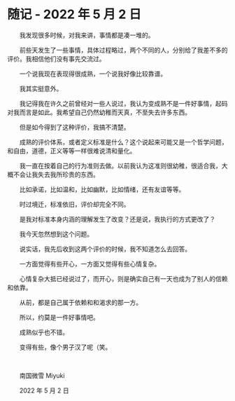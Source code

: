 # 随记 - 2022 年 5 月 2 日

　　我发现很多时候，对我来讲，事情都是凑一堆的。

　　前些天发生了一些事情，具体过程略过，两个不同的人，分别给了我差不多的评价。我相信他们没有事先交流过。

　　一个说我现在表现得很成熟，一个说我好像比较靠谱。

　　我其实挺意外。

　　我记得我在许久之前曾经对一些人说过，我认为变成熟不是一件好事情，起码对我而言是如此。我希望自己仍然幼稚而天真，不至失去许多东西。

　　但是如今得到了这种评价，我搞不清楚。

　　成熟的评价体系，或者定义标准是什么？这个说起来可能又是一个哲学问题，和自由，道德，正义等等一样很难说清和量化。

　　我一直在按着自己的行为准则去做。以前我认为这准则很幼稚，很适合我，大概不会让我失去我所珍贵的东西。

　　比如承诺，比如温和，比如幽默，比如情绪，还有友谊等等。

　　时过境迁，标准依旧，评价却完全不同。

　　是我对标准本身内涵的理解发生了改变？还是说，我执行的方式更改了？

　　我今天忽然想到这个问题。

　　说实话，我先后收到这两个评价的时候，我不知道怎么去回答。

　　一方面觉得有些开心，一方面又觉得有些心情复杂。

　　心情复杂大抵已经说过了，而开心，则是确实自己有一天也成为了别人的信赖和依靠。

　　从前，都是自己属于依赖和和渴求的那一方。

　　所以，约莫是一件好事情吧。

　　成熟似乎也不错。

　　变得有些，像个男子汉了呢（笑。

<br>

　　南国微雪 Miyuki

　　2022 年 5 月 2 日